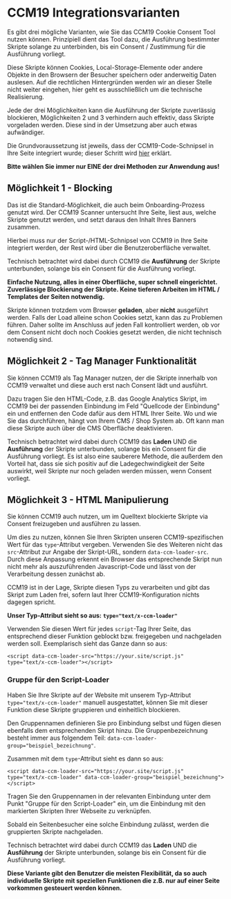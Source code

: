 # CCM19 Integrationsvarianten

Es gibt drei mögliche Varianten, wie Sie das CCM19 Cookie Consent Tool nutzen können. Prinzipiell dient das Tool dazu, die Ausführung bestimmter Skripte solange zu unterbinden, bis ein Consent / Zustimmung für die Ausführung vorliegt.

Diese Skripte können Cookies, Local-Storage-Elemente oder andere Objekte in den Browsern der Besucher speichern oder anderweitig Daten auslesen. Auf die rechtlichen Hintergründen werden wir an dieser Stelle nicht weiter eingehen, hier geht es ausschließlich um die technische Realisierung.

Jede der drei Möglichkeiten kann die Ausführung der Skripte zuverlässig blockieren, Möglichkeiten 2 und 3 verhindern auch effektiv, dass Skripte vorgeladen werden. Diese sind in der Umsetzung aber auch etwas aufwändiger.

Die Grundvoraussetzung ist jeweils, dass der CCM19-Code-Schnipsel in Ihre Seite integriert wurde; dieser Schritt wird [hier](/integrationen/ccm19-standard/) erklärt.

**Bitte wählen Sie immer nur EINE der drei Methoden zur Anwendung aus!**

## Möglichkeit 1 - Blocking

Das ist die Standard-Möglichkeit, die auch beim Onboarding-Prozess genutzt wird. Der CCM19 Scanner untersucht Ihre Seite, liest aus, welche Skripte genutzt werden, und setzt daraus den Inhalt Ihres Banners zusammen.

Hierbei muss nur der Script-/HTML-Schnipsel von CCM19 in Ihre Seite integriert werden, der Rest wird über die Benutzeroberfläche verwaltet.

Technisch betrachtet wird dabei durch CCM19 die **Ausführung** der Skripte unterbunden, solange bis ein Consent für die Ausführung vorliegt.

**Einfache Nutzung, alles in einer Oberfläche, super schnell eingerichtet. Zuverlässige Blockierung der Skripte. Keine tieferen Arbeiten im HTML / Templates der Seiten notwendig.**

Skripte können trotzdem vom Browser **geladen**, aber **nicht** ausgeführt werden. Falls der Load alleine schon Cookies setzt, kann das zu Problemen führen. Daher sollte im Anschluss auf jeden Fall kontrolliert werden, ob vor dem Consent nicht doch noch Cookies gesetzt werden, die nicht technisch notwendig sind.

## Möglichkeit 2 - Tag Manager Funktionalität

Sie können CCM19 als Tag Manager nutzen, der die Skripte innerhalb von CCM19 verwaltet und diese auch erst nach Consent lädt und ausführt.

Dazu tragen Sie den HTML-Code, z.B. das Google Analytics Skript, im CCM19 bei der passenden Einbindung im Feld "Quellcode der Einbindung" ein und entfernen den Code dafür aus dem HTML Ihrer Seite. Wo und wie Sie das durchführen, hängt von Ihrem CMS / Shop System ab. Oft kann man diese Skripte auch über die CMS Oberfläche deaktivieren.

Technisch betrachtet wird dabei durch CCM19 das **Laden** UND die **Ausführung** der Skripte unterbunden, solange bis ein Consent für die Ausführung vorliegt. Es ist also eine sauberere Methode, die außerdem den Vorteil hat, dass sie sich positiv auf die Ladegechwindigkeit der Seite auswirkt, weil Skripte nur noch geladen werden müssen, wenn Consent vorliegt.

## Möglichkeit 3 - HTML Manipulierung

Sie können CCM19 auch nutzen, um im Quelltext blockierte Skripte via Consent freizugeben und ausführen zu lassen.

Um dies zu nutzen, können Sie Ihren Skripten unseren CCM19-spezifischen Wert für das `type`-Attribut vergeben. Verwenden Sie des Weiteren nicht das `src`-Attribut zur Angabe der Skript-URL, sondern `data-ccm-loader-src`. Durch diese Anpassung erkennt ein Browser das entsprechende Skript nun nicht mehr als auszuführenden Javascript-Code und lässt von der Verarbeitung dessen zunächst ab.

CCM19 ist in der Lage, Skripte diesen Typs zu verarbeiten und gibt das Skript zum Laden frei, sofern laut Ihrer CCM19-Konfiguration nichts dagegen spricht.

**Unser Typ-Attribut sieht so aus:** **`type="text/x-ccm-loader"`**

Verwenden Sie diesen Wert für jedes `script`-Tag Ihrer Seite, das entsprechend dieser Funktion geblockt bzw. freigegeben und nachgeladen werden soll. Exemplarisch sieht das Ganze dann so aus:

```
<script data-ccm-loader-src="https://your.site/script.js" type="text/x-ccm-loader"></script>
```

### Gruppe für den Script-Loader

Haben Sie Ihre Skripte auf der Website mit unserem Typ-Attribut `type="text/x-ccm-loader"` manuell ausgestattet, können Sie mit dieser Funktion diese Skripte gruppieren und einheitlich blockieren.

Den Gruppennamen definieren Sie pro Einbindung selbst und fügen diesen ebenfalls dem entsprechenden Skript hinzu. Die Gruppenbezeichnung besteht immer aus folgendem Teil: `data-ccm-loader-group="beispiel_bezeichnung"`.

Zusammen mit dem `type`-Attribut sieht es dann so aus:

```
<script data-ccm-loader-src="https://your.site/script.js" type="text/x-ccm-loader" data-ccm-loader-group="beispiel_bezeichnung"></script>
```

Tragen Sie den Gruppennamen in der relevanten Einbindung unter dem Punkt "Gruppe für den Script-Loader" ein, um die Einbindung mit den markierten Skripten Ihrer Webseite zu verknüpfen.

Sobald ein Seitenbesucher eine solche Einbindung zulässt, werden die gruppierten Skripte nachgeladen.

Technisch betrachtet wird dabei durch CCM19 das **Laden** UND die **Ausführung** der Skripte unterbunden, solange bis ein Consent für die Ausführung vorliegt.

**Diese Variante gibt den Benutzer die meisten Flexibilität, da so auch individuelle Skripte mit speziellen Funktionen die z.B. nur auf einer Seite vorkommen gesteuert werden können.**
